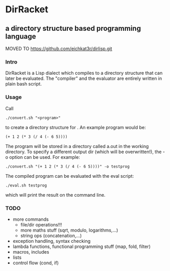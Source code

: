 # DirRacket
## a directory structure based programming language

MOVED TO https://github.com/eichkat3r/dirlisp.git

### Intro
DirRacket is a Lisp dialect which compiles to a directory structure that can later
be evaluated. The "compiler" and the evaluator are entirely written in plain bash
script.

### Usage
Call

```
./convert.sh "<program>"
```

to create a directory structure for <program>.
An example program would be:

```
(+ 1 2 (* 3 (/ 4 (- 6 5))))
```

The program will be stored in a directory called a.out in the working
directory.
To specify a different output dir (which will be overwritten!), the
-o option can be used. For example:

```
./convert.sh "(+ 1 2 (* 3 (/ 4 (- 6 5))))" -o testprog
```

The compiled program can be evaluated with the eval script:

```
./eval.sh testprog
```

which will print the result on the command line.


### TODO
* more commands
  * file/dir operations!!!
  * more maths stuff (sqrt, modulo, logarithms,...)
  * string ops (concatenation,...)
* exception handling, syntax checking
* lambda functions, functional programming stuff (map, fold, filter)
* macros, includes
* lists
* control flow (cond, if)
